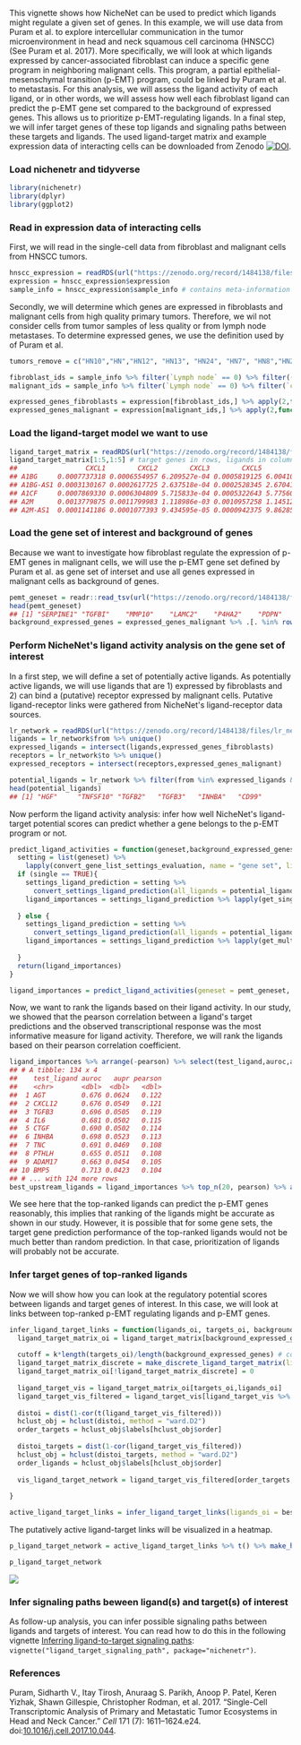 This vignette shows how NicheNet can be used to predict which ligands might regulate a given set of genes. In this example, we will use data from Puram et al. to explore intercellular communication in the tumor microenvironment in head and neck squamous cell carcinoma (HNSCC) (See Puram et al. 2017). More specifically, we will look at which ligands expressed by cancer-associated fibroblast can induce a specific gene program in neighboring malignant cells. This program, a partial epithelial-mesenschymal transition (p-EMT) program, could be linked by Puram et al. to metastasis. For this analysis, we will assess the ligand activity of each ligand, or in other words, we will assess how well each fibroblast ligand can predict the p-EMT gene set compared to the background of expressed genes. This allows us to prioritize p-EMT-regulating ligands. In a final step, we will infer target genes of these top ligands and signaling paths between these targets and ligands. The used ligand-target matrix and example expression data of interacting cells can be downloaded from Zenodo [![DOI](https://zenodo.org/badge/DOI/10.5281/zenodo.1484138.svg)](https://doi.org/10.5281/zenodo.1484138).

### Load nichenetr and tidyverse

``` r
library(nichenetr)
library(dplyr)
library(ggplot2)
```

### Read in expression data of interacting cells

First, we will read in the single-cell data from fibroblast and malignant cells from HNSCC tumors.

``` r
hnscc_expression = readRDS(url("https://zenodo.org/record/1484138/files/hnscc_expression.rds"))
expression = hnscc_expression$expression
sample_info = hnscc_expression$sample_info # contains meta-information about the cells
```

Secondly, we will determine which genes are expressed in fibroblasts and malignant cells from high quality primary tumors. Therefore, we wil not consider cells from tumor samples of less quality or from lymph node metastases. To determine expressed genes, we use the definition used by of Puram et al.

``` r
tumors_remove = c("HN10","HN","HN12", "HN13", "HN24", "HN7", "HN8","HN23")

fibroblast_ids = sample_info %>% filter(`Lymph node` == 0) %>% filter((tumor %in% tumors_remove == FALSE)) %>% filter(`non-cancer cell type` == "Fibroblast") %>% .$cell
malignant_ids = sample_info %>% filter(`Lymph node` == 0) %>% filter(`classified  as cancer cell` == 1) %>% filter((tumor %in% tumors_remove == FALSE)) %>% .$cell

expressed_genes_fibroblasts = expression[fibroblast_ids,] %>% apply(2,function(x){10*(2**x - 1)}) %>% apply(2,function(x){log2(mean(x) + 1)}) %>% .[. >= 4] %>% names()
expressed_genes_malignant = expression[malignant_ids,] %>% apply(2,function(x){10*(2**x - 1)}) %>% apply(2,function(x){log2(mean(x) + 1)}) %>% .[. >= 4] %>% names()
```

### Load the ligand-target model we want to use

``` r
ligand_target_matrix = readRDS(url("https://zenodo.org/record/1484138/files/ligand_target_matrix.rds"))
ligand_target_matrix[1:5,1:5] # target genes in rows, ligands in columns
##                 CXCL1        CXCL2        CXCL3        CXCL5         PPBP
## A1BG     0.0007737318 0.0006554957 6.209527e-04 0.0005819125 6.004103e-04
## A1BG-AS1 0.0003130167 0.0002617725 2.637518e-04 0.0002528345 2.670414e-04
## A1CF     0.0007869330 0.0006304809 5.715833e-04 0.0005322643 5.775608e-04
## A2M      0.0013779875 0.0011799983 1.118986e-03 0.0010957258 1.145126e-03
## A2M-AS1  0.0001141186 0.0001077393 9.434595e-05 0.0000942375 9.862858e-05
```

### Load the gene set of interest and background of genes

Because we want to investigate how fibroblast regulate the expression of p-EMT genes in malignant cells, we will use the p-EMT gene set defined by Puram et al. as gene set of interset and use all genes expressed in malignant cells as background of genes.

``` r
pemt_geneset = readr::read_tsv(url("https://zenodo.org/record/1484138/files/pemt_signature.txt"), col_names = "gene") %>% .$gene %>% .[. %in% rownames(ligand_target_matrix)] # only consider genes also present in the NicheNet model - this excludes genes from the gene list for which the official HGNC symbol was not used by Puram et al.
head(pemt_geneset)
## [1] "SERPINE1" "TGFBI"    "MMP10"    "LAMC2"    "P4HA2"    "PDPN"
background_expressed_genes = expressed_genes_malignant %>% .[. %in% rownames(ligand_target_matrix)]
```

### Perform NicheNet's ligand activity analysis on the gene set of interest

In a first step, we will define a set of potentially active ligands. As potentially active ligands, we will use ligands that are 1) expressed by fibroblasts and 2) can bind a (putative) receptor expressed by malignant cells. Putative ligand-receptor links were gathered from NicheNet's ligand-receptor data sources.

``` r
lr_network = readRDS(url("https://zenodo.org/record/1484138/files/lr_network.rds"))
ligands = lr_network$from %>% unique()
expressed_ligands = intersect(ligands,expressed_genes_fibroblasts)
receptors = lr_network$to %>% unique()
expressed_receptors = intersect(receptors,expressed_genes_malignant)

potential_ligands = lr_network %>% filter(from %in% expressed_ligands & to %in% expressed_receptors) %>% .$from %>% unique()
head(potential_ligands)
## [1] "HGF"     "TNFSF10" "TGFB2"   "TGFB3"   "INHBA"   "CD99"
```

Now perform the ligand activity analysis: infer how well NicheNet's ligand-target potential scores can predict whether a gene belongs to the p-EMT program or not.

``` r
predict_ligand_activities = function(geneset,background_expressed_genes,ligand_target_matrix, potential_ligands, single = TRUE,...){
  setting = list(geneset) %>% 
    lapply(convert_gene_list_settings_evaluation, name = "gene set", ligands_oi = potential_ligands, background = background_expressed_genes)
  if (single == TRUE){
    settings_ligand_prediction = setting %>% 
      convert_settings_ligand_prediction(all_ligands = potential_ligands, validation = FALSE, single = TRUE)
    ligand_importances = settings_ligand_prediction %>% lapply(get_single_ligand_importances,ligand_target_matrix = ligand_target_matrix, known = FALSE) %>% bind_rows()
      
  } else {
    settings_ligand_prediction = setting %>% 
      convert_settings_ligand_prediction(all_ligands = potential_ligands, validation = FALSE, single = FALSE)
    ligand_importances = settings_ligand_prediction %>% lapply(get_multi_ligand_importances,ligand_target_matrix = ligand_target_matrix, known = FALSE, ...) %>% bind_rows()
      
  }
  return(ligand_importances)
}

ligand_importances = predict_ligand_activities(geneset = pemt_geneset, background_expressed_genes = background_expressed_genes, ligand_target_matrix = ligand_target_matrix, potential_ligands = potential_ligands)
```

Now, we want to rank the ligands based on their ligand activity. In our study, we showed that the pearson correlation between a ligand's target predictions and the observed transcriptional response was the most informative measure for ligand activity. Therefore, we will rank the ligands based on their pearson correlation coefficient.

``` r
ligand_importances %>% arrange(-pearson) %>% select(test_ligand,auroc,aupr,pearson)
## # A tibble: 134 x 4
##    test_ligand auroc   aupr pearson
##    <chr>       <dbl>  <dbl>   <dbl>
##  1 AGT         0.676 0.0624   0.122
##  2 CXCL12      0.676 0.0549   0.121
##  3 TGFB3       0.696 0.0505   0.119
##  4 IL6         0.681 0.0502   0.115
##  5 CTGF        0.690 0.0502   0.114
##  6 INHBA       0.698 0.0523   0.113
##  7 TNC         0.691 0.0469   0.108
##  8 PTHLH       0.655 0.0511   0.108
##  9 ADAM17      0.663 0.0454   0.105
## 10 BMP5        0.713 0.0423   0.104
## # ... with 124 more rows
best_upstream_ligands = ligand_importances %>% top_n(20, pearson) %>% arrange(-pearson) %>% .$test_ligand
```

We see here that the top-ranked ligands can predict the p-EMT genes reasonably, this implies that ranking of the ligands might be accurate as shown in our study. However, it is possible that for some gene sets, the target gene prediction performance of the top-ranked ligands would not be much better than random prediction. In that case, prioritization of ligands will probably not be accurate.

### Infer target genes of top-ranked ligands

Now we will show how you can look at the regulatory potential scores between ligands and target genes of interest. In this case, we will look at links between top-ranked p-EMT regulating ligands and p-EMT genes.

``` r
infer_ligand_target_links = function(ligands_oi, targets_oi, background_expressed_genes, ligand_target_matrix, k = 2){
  ligand_target_matrix_oi = ligand_target_matrix[background_expressed_genes,ligands_oi]
  
  cutoff = k*length(targets_oi)/length(background_expressed_genes) # consider the top "k times the fraction of positive outcomes" ("true target genes") as postive predictions
  ligand_target_matrix_discrete = make_discrete_ligand_target_matrix(ligand_target_matrix = ligand_target_matrix_oi, error_rate = cutoff, cutoff_method = "quantile")
  ligand_target_matrix_oi[!ligand_target_matrix_discrete] = 0
  
  ligand_target_vis = ligand_target_matrix_oi[targets_oi,ligands_oi]
  ligand_target_vis_filtered = ligand_target_vis[ligand_target_vis %>% apply(1,sum) > 0,ligand_target_vis %>% apply(2,sum) > 0]
  
  distoi = dist(1-cor(t(ligand_target_vis_filtered)))
  hclust_obj = hclust(distoi, method = "ward.D2")
  order_targets = hclust_obj$labels[hclust_obj$order]
  
  distoi_targets = dist(1-cor(ligand_target_vis_filtered))
  hclust_obj = hclust(distoi_targets, method = "ward.D2")
  order_ligands = hclust_obj$labels[hclust_obj$order]
  
  vis_ligand_target_network = ligand_target_vis_filtered[order_targets,order_ligands]
  
}

active_ligand_target_links = infer_ligand_target_links(ligands_oi = best_upstream_ligands, targets_oi = pemt_geneset, background_expressed_genes = background_expressed_genes, ligand_target_matrix = ligand_target_matrix)
```

The putatively active ligand-target links will be visualized in a heatmap.

``` r
p_ligand_target_network = active_ligand_target_links %>% t() %>% make_heatmap_ggplot("Ligand","Target", color = "purple",legend_position = "top", x_axis_position = "top") + scale_fill_gradient2(low = "whitesmoke",  high = "purple", breaks = c(0,0.005,0.01))

p_ligand_target_network
```

![](C:/Users/rbrowaey/AppData/Local/Temp/RtmpsP37uZ/preview-1ca4334d53e0.dir/ligand_activity_geneset_files/figure-markdown_github/unnamed-chunk-10-1.png)

### Infer signaling paths beween ligand(s) and target(s) of interest

As follow-up analysis, you can infer possible signaling paths between ligands and targets of interest. You can read how to do this in the following vignette [Inferring ligand-to-target signaling paths](vignettes/ligand_target_signaling_path.md): `vignette("ligand_target_signaling_path", package="nichenetr")`.

### References

Puram, Sidharth V., Itay Tirosh, Anuraag S. Parikh, Anoop P. Patel, Keren Yizhak, Shawn Gillespie, Christopher Rodman, et al. 2017. “Single-Cell Transcriptomic Analysis of Primary and Metastatic Tumor Ecosystems in Head and Neck Cancer.” *Cell* 171 (7): 1611–1624.e24. doi:[10.1016/j.cell.2017.10.044](https://doi.org/10.1016/j.cell.2017.10.044).
